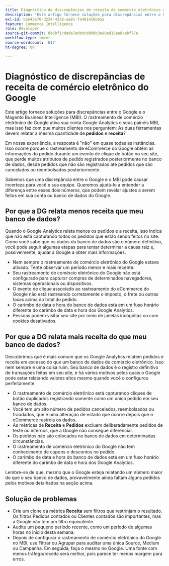 ```yaml
---
title: Diagnóstico de discrepâncias de receita de comércio eletrônico do Google
description: 'Este artigo fornece soluções para discrepâncias entre o Google e o Magento Business Intelligence (MBI). O rastreamento de comércio eletrônico do Google ativa sua conta Google Analytics e seus painéis MBI, mas isso faz com que muitos clientes nos perguntem: As duas ferramentas devem relatar a mesma quantidade de **pedidos** e **receita**?'
exl-id: b2e43e70-d234-4338-ae81-fa401416be5a
feature: Commerce Intelligence
role: Developer
source-git-commit: 8b6bf1cdada7edb0cdb0bb3e90ed15ee8cebf77e
workflow-type: tm+mt
source-wordcount: '617'
ht-degree: 0%

---
```


# Diagnóstico de discrepâncias de receita de comércio eletrônico do Google

Este artigo fornece soluções para discrepâncias entre o Google e o Magento Business Intelligence (MBI). O rastreamento de comércio eletrônico do Google ativa sua conta Google Analytics e seus painéis MBI, mas isso faz com que muitos clientes nos perguntem: As duas ferramentas devem relatar a mesma quantidade de **pedidos** e **receita**?

Em nossa experiência, a resposta é &quot;não&quot; em quase todas as instâncias. Isso ocorre porque o rastreamento de eCommerce do Google obtém as informações do pedido durante um evento de clique de botão no seu site, que perde muitos atributos de pedido registrados posteriormente no banco de dados, desde pedidos que não são registrados até pedidos que são cancelados ou reembolsados posteriormente.

Sabemos que uma discrepância entre o Google e o MBI pode causar incerteza para você e sua equipe. Queremos ajudá-lo a entender a diferença entre esses dois números, que podem revelar ajustes a serem feitos em sua conta ou banco de dados do Google.

## Por que a DG relata **menos** receita que meu banco de dados?

Quando o Google Analytics relata menos os pedidos e a receita, isso indica que não está capturando todos os pedidos que estão sendo feitos no site. Como você sabe que os dados do banco de dados são o número definitivo, você pode seguir algumas etapas para tentar determinar a causa raiz e, possivelmente, ajudar a Google a obter mais informações.

* Nem sempre o rastreamento de comércio eletrônico do Google estava ativado. Tente observar um período menor e mais recente.
* Seu rastreamento de comércio eletrônico do Google não está configurado para capturar compras de determinados navegadores, sistemas operacionais ou dispositivos.
* O evento de clique associado ao rastreamento do eCommerce do Google não está rastreando corretamente o imposto, o frete ou outras taxas acima do total do pedido.
* O carimbo de data e hora do banco de dados está em um fuso horário diferente do carimbo de data e hora dos Google Analytics.
* Pessoas podem visitar seu site por meio de janelas incógnitas ou com cookies desativados.

## Por que a DG relata **mais** receita do que meu banco de dados?

Descobrimos que é mais comum que os Google Analytics relatem pedidos e receita em excesso do que um banco de dados de comércio eletrônico. Isso nem sempre é uma coisa ruim. Seu banco de dados é o registro definitivo de transações feitas em seu site, e há vários motivos pelos quais o Google pode estar relatando valores altos mesmo quando você o configurou perfeitamente:

* O rastreamento de comércio eletrônico está capturando cliques de botão duplicados registrando somente como um único pedido em seu banco de dados.
* Você tem um alto número de pedidos cancelados, reembolsados ou fraudados, que é uma alteração de estado que ocorre depois que o eCommerce rastreia os dados.
* As métricas de **Receita** e **Pedidos** excluem deliberadamente pedidos de teste ou internos, que a Google não consegue diferenciar.
* Os pedidos não são colocados no banco de dados em determinadas circunstâncias.
* O rastreamento de comércio eletrônico do Google não tem conhecimento de cupons e descontos no pedido.
* O carimbo de data e hora do banco de dados está em um fuso horário diferente do carimbo de data e hora dos Google Analytics.

Lembre-se de que, mesmo que o Google esteja relatando um número maior do que o seu banco de dados, provavelmente ainda faltam alguns pedidos pelos motivos detalhados na seção acima.

## Solução de problemas

* Crie um clone da métrica **Receita** sem filtros que restrinjam o resultado. Os filtros Pedidos contados ou Clientes contados são importantes, mas a Google não tem um filtro equivalente.
* Audite um pequeno período recente, como um período de algumas horas no início desta semana.
* Depois de configurar o rastreamento de comércio eletrônico do Google no MBI, use Filtrar ou Agrupar para auditar uma única Source, Medium ou Campanha. Em seguida, faça o mesmo no Google. Uma fonte com menos tráfego/receita será melhor, pois parece ter menos margem para erros.
